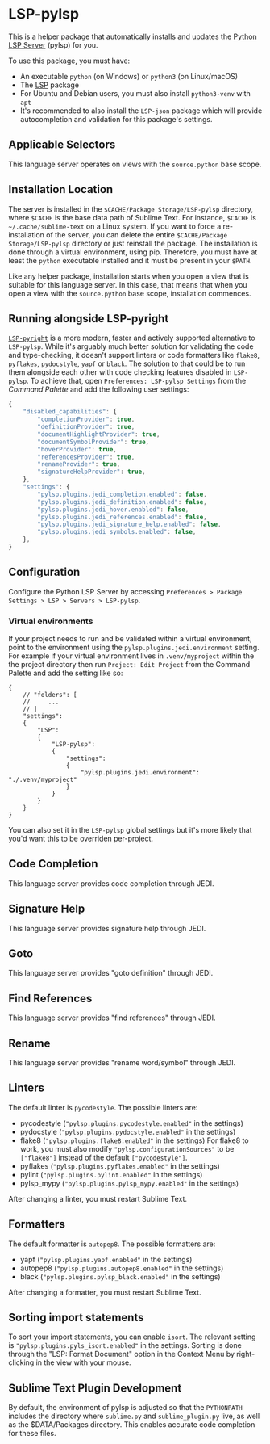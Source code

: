 # LSP-pylsp

This is a helper package that automatically installs and updates the
[Python LSP Server](https://github.com/python-lsp/python-lsp-server) (pylsp) for you.

To use this package, you must have:

- An executable `python` (on Windows) or `python3` (on Linux/macOS)
- The [LSP](https://packagecontrol.io/packages/LSP) package
- For Ubuntu and Debian users, you must also install `python3-venv` with `apt`
- It's recommended to also install the `LSP-json` package which will provide autocompletion and validation for this package's settings.

## Applicable Selectors

This language server operates on views with the `source.python` base scope.

## Installation Location

The server is installed in the `$CACHE/Package Storage/LSP-pylsp` directory, where `$CACHE` is the base data path of Sublime Text.
For instance, `$CACHE` is `~/.cache/sublime-text` on a Linux system. If you want to force a re-installation of the server,
you can delete the entire `$CACHE/Package Storage/LSP-pylsp` directory or just reinstall the package. The installation is done through a virtual environment, using
pip. Therefore, you must have at least the `python` executable installed and it must be present in your `$PATH`.

Like any helper package, installation starts when you open a view that is suitable for this language server. In this
case, that means that when you open a view with the `source.python` base scope, installation commences.

## Running alongside LSP-pyright

[`LSP-pyright`](https://packagecontrol.io/packages/LSP-pyright) is a more modern, faster and actively supported alternative to `LSP-pylsp`. While it's arguably much better solution for validating the code and type-checking, it doesn't support linters or code formatters like `flake8`, `pyflakes`, `pydocstyle`, `yapf` or `black`. The solution to that could be to run them alongside each other with code checking features disabled in `LSP-pylsp`. To achieve that, open `Preferences: LSP-pylsp Settings` from the _Command Palette_ and add the following user settings:

```js
{
    "disabled_capabilities": {
        "completionProvider": true,
        "definitionProvider": true,
        "documentHighlightProvider": true,
        "documentSymbolProvider": true,
        "hoverProvider": true,
        "referencesProvider": true,
        "renameProvider": true,
        "signatureHelpProvider": true,
    },
    "settings": {
        "pylsp.plugins.jedi_completion.enabled": false,
        "pylsp.plugins.jedi_definition.enabled": false,
        "pylsp.plugins.jedi_hover.enabled": false,
        "pylsp.plugins.jedi_references.enabled": false,
        "pylsp.plugins.jedi_signature_help.enabled": false,
        "pylsp.plugins.jedi_symbols.enabled": false,
    },
}
```

## Configuration

Configure the Python LSP Server by accessing `Preferences > Package Settings > LSP > Servers > LSP-pylsp`.

### Virtual environments

If your project needs to run and be validated within a virtual environment, point to the environment using the `pylsp.plugins.jedi.environment` setting. For example if your virtual environment lives in `.venv/myproject` within the the project directory then run `Project: Edit Project` from the Command Palette and add the setting like so:

```jsonc
{
    // "folders": [
    //     ...
    // ]
    "settings":
    {
        "LSP":
        {
            "LSP-pylsp":
            {
                "settings":
                {
                    "pylsp.plugins.jedi.environment": "./.venv/myproject"
                }
            }
        }
    }
}
```

You can also set it in the `LSP-pylsp` global settings but it's more likely that you'd want this to be overriden per-project.

## Code Completion

This language server provides code completion through JEDI.

## Signature Help

This language server provides signature help through JEDI.

## Goto

This language server provides "goto definition" through JEDI.

## Find References

This language server provides "find references" through JEDI.

## Rename

This language server provides "rename word/symbol" through JEDI.

## Linters

The default linter is `pycodestyle`. The possible linters are:

- pycodestyle (`"pylsp.plugins.pycodestyle.enabled"` in the settings)
- pydocstyle (`"pylsp.plugins.pydocstyle.enabled"` in the settings)
- flake8 (`"pylsp.plugins.flake8.enabled"` in the settings)
  For flake8 to work, you must also modify `"pylsp.configurationSources"` to be `["flake8"]` instead of the default
  `["pycodestyle"]`.
- pyflakes (`"pylsp.plugins.pyflakes.enabled"` in the settings)
- pylint (`"pylsp.plugins.pylint.enabled"` in the settings)
- pylsp_mypy (`"pylsp.plugins.pylsp_mypy.enabled"` in the settings)

After changing a linter, you must restart Sublime Text.

## Formatters

The default formatter is `autopep8`. The possible formatters are:

- yapf (`"pylsp.plugins.yapf.enabled"` in the settings)
- autopep8 (`"pylsp.plugins.autopep8.enabled"` in the settings)
- black (`"pylsp.plugins.pylsp_black.enabled"` in the settings)

After changing a formatter, you must restart Sublime Text.

## Sorting import statements

To sort your import statements, you can enable `isort`. The relevant setting is `"pylsp.plugins.pyls_isort.enabled"` in
the settings. Sorting is done through the "LSP: Format Document" option in the Context Menu by right-clicking in the
view with your mouse.

## Sublime Text Plugin Development

By default, the environment of pylsp is adjusted so that the `PYTHONPATH` includes the directory where `sublime.py` and
`sublime_plugin.py` live, as well as the $DATA/Packages directory. This enables accurate code completion for these
files.
